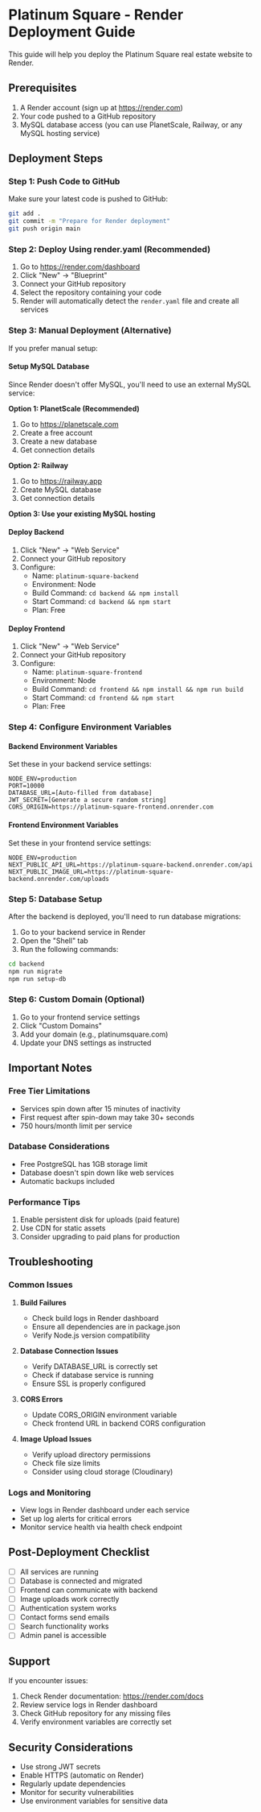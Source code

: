# Platinum Square - Render Deployment Guide

This guide will help you deploy the Platinum Square real estate website to Render.

## Prerequisites

1. A Render account (sign up at https://render.com)
2. Your code pushed to a GitHub repository
3. MySQL database access (you can use PlanetScale, Railway, or any MySQL hosting service)

## Deployment Steps

### Step 1: Push Code to GitHub

Make sure your latest code is pushed to GitHub:

```bash
git add .
git commit -m "Prepare for Render deployment"
git push origin main
```

### Step 2: Deploy Using render.yaml (Recommended)

1. Go to https://render.com/dashboard
2. Click "New" → "Blueprint"
3. Connect your GitHub repository
4. Select the repository containing your code
5. Render will automatically detect the `render.yaml` file and create all services

### Step 3: Manual Deployment (Alternative)

If you prefer manual setup:

#### Setup MySQL Database
Since Render doesn't offer MySQL, you'll need to use an external MySQL service:

**Option 1: PlanetScale (Recommended)**
1. Go to https://planetscale.com
2. Create a free account
3. Create a new database
4. Get connection details

**Option 2: Railway**
1. Go to https://railway.app
2. Create MySQL database
3. Get connection details

**Option 3: Use your existing MySQL hosting**

#### Deploy Backend
1. Click "New" → "Web Service"
2. Connect your GitHub repository
3. Configure:
   - Name: `platinum-square-backend`
   - Environment: Node
   - Build Command: `cd backend && npm install`
   - Start Command: `cd backend && npm start`
   - Plan: Free

#### Deploy Frontend
1. Click "New" → "Web Service"
2. Connect your GitHub repository
3. Configure:
   - Name: `platinum-square-frontend`
   - Environment: Node
   - Build Command: `cd frontend && npm install && npm run build`
   - Start Command: `cd frontend && npm start`
   - Plan: Free

### Step 4: Configure Environment Variables

#### Backend Environment Variables
Set these in your backend service settings:

```
NODE_ENV=production
PORT=10000
DATABASE_URL=[Auto-filled from database]
JWT_SECRET=[Generate a secure random string]
CORS_ORIGIN=https://platinum-square-frontend.onrender.com
```

#### Frontend Environment Variables
Set these in your frontend service settings:

```
NODE_ENV=production
NEXT_PUBLIC_API_URL=https://platinum-square-backend.onrender.com/api
NEXT_PUBLIC_IMAGE_URL=https://platinum-square-backend.onrender.com/uploads
```

### Step 5: Database Setup

After the backend is deployed, you'll need to run database migrations:

1. Go to your backend service in Render
2. Open the "Shell" tab
3. Run the following commands:

```bash
cd backend
npm run migrate
npm run setup-db
```

### Step 6: Custom Domain (Optional)

1. Go to your frontend service settings
2. Click "Custom Domains"
3. Add your domain (e.g., platinumsquare.com)
4. Update your DNS settings as instructed

## Important Notes

### Free Tier Limitations
- Services spin down after 15 minutes of inactivity
- First request after spin-down may take 30+ seconds
- 750 hours/month limit per service

### Database Considerations
- Free PostgreSQL has 1GB storage limit
- Database doesn't spin down like web services
- Automatic backups included

### Performance Tips
1. Enable persistent disk for uploads (paid feature)
2. Use CDN for static assets
3. Consider upgrading to paid plans for production

## Troubleshooting

### Common Issues

1. **Build Failures**
   - Check build logs in Render dashboard
   - Ensure all dependencies are in package.json
   - Verify Node.js version compatibility

2. **Database Connection Issues**
   - Verify DATABASE_URL is correctly set
   - Check if database service is running
   - Ensure SSL is properly configured

3. **CORS Errors**
   - Update CORS_ORIGIN environment variable
   - Check frontend URL in backend CORS configuration

4. **Image Upload Issues**
   - Verify upload directory permissions
   - Check file size limits
   - Consider using cloud storage (Cloudinary)

### Logs and Monitoring

- View logs in Render dashboard under each service
- Set up log alerts for critical errors
- Monitor service health via health check endpoint

## Post-Deployment Checklist

- [ ] All services are running
- [ ] Database is connected and migrated
- [ ] Frontend can communicate with backend
- [ ] Image uploads work correctly
- [ ] Authentication system works
- [ ] Contact forms send emails
- [ ] Search functionality works
- [ ] Admin panel is accessible

## Support

If you encounter issues:
1. Check Render documentation: https://render.com/docs
2. Review service logs in Render dashboard
3. Check GitHub repository for any missing files
4. Verify environment variables are correctly set

## Security Considerations

- Use strong JWT secrets
- Enable HTTPS (automatic on Render)
- Regularly update dependencies
- Monitor for security vulnerabilities
- Use environment variables for sensitive data
